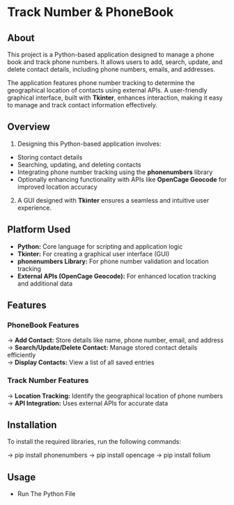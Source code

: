 # **Track Number & PhoneBook**


## **About**
This project is a Python-based application designed to manage a phone book and track phone numbers. It allows users to add, search, update, and delete contact details, including phone numbers, emails, and addresses.  

The application features phone number tracking to determine the geographical location of contacts using external APIs. A user-friendly graphical interface, built with **Tkinter**, enhances interaction, making it easy to manage and track contact information effectively.  


## **Overview**
1. Designing this Python-based application involves:  
- Storing contact details  
- Searching, updating, and deleting contacts  
- Integrating phone number tracking using the **phonenumbers** library  
- Optionally enhancing functionality with APIs like **OpenCage Geocode** for improved location accuracy  

2. A GUI designed with **Tkinter** ensures a seamless and intuitive user experience.  

## **Platform Used**
- **Python:** Core language for scripting and application logic  
- **Tkinter:** For creating a graphical user interface (GUI)  
- **phonenumbers Library:** For phone number validation and location tracking  
- **External APIs (OpenCage Geocode):** For enhanced location tracking and additional data  


## **Features**

### **PhoneBook Features**
→ **Add Contact:** Store details like name, phone number, email, and address  
→ **Search/Update/Delete Contact:** Manage stored contact details efficiently  
→ **Display Contacts:** View a list of all saved entries  

### **Track Number Features**
→ **Location Tracking:** Identify the geographical location of phone numbers  
→ **API Integration:** Uses external APIs for accurate data  


## **Installation**
To install the required libraries, run the following commands:  

→ pip install phonenumbers
→ pip install opencage
→ pip install folium


## **Usage**

- Run The Python File
